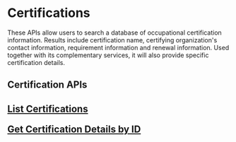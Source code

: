 # Certifications


These APIs allow users to search a database of occupational certification information. Results include certification name, certifying organization's contact information, requirement information and renewal information. Used together with its complementary services, it will also provide specific certification details.  

<h2>Certification APIs<h2>

<a href="https://www.careeronestop.org/Developers/WebAPI/Certifications/list-certifications.aspx">List Certifications</a>

<a href="https://www.careeronestop.org/Developers/WebAPI/Certifications/get-certification-details-by-id.aspx"> Get Certification Details by ID</a>
